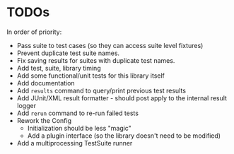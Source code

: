 # TODOs

In order of priority:

- Pass suite to test cases (so they can access suite level fixtures)
- Prevent duplicate test suite names.
- Fix saving results for suites with duplicate test names.
- Add test, suite, library timing
- Add some functional/unit tests for this library itself
- Add documentation
- Add `results` command to query/print previous test results
- Add JUnit/XML result formatter - should post apply to the internal result logger
- Add `rerun` command to re-run failed tests
- Rework the Config
  - Initialization should be less "magic"
  - Add a plugin interface (so the library doesn't need to be modified)
- Add a multiprocessing TestSuite runner